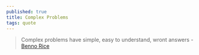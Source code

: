 ```yaml
---
published: true
title: Complex Problems
tags: quote
---
```

> Complex problems have simple, easy to understand, wront answers - [Benno Rice](https://youtu.be/9-IWMbJXoLM?feature=shared&t=1977)
